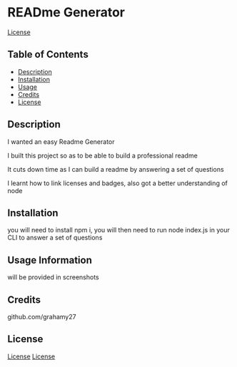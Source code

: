 # READme Generator
[License](https://img.shields.io/badge/License-MIT-yellow.svg)
## Table of Contents
* [Description](#description)
* [Installation](#installation)
* [Usage](#usage)
* [Credits](#credits)
* [License](#license)
## Description
I wanted an easy Readme Generator

I built this project so as to be able to build a professional readme

It cuts down time as I can build a readme by answering a set of questions

I learnt how to link licenses and badges, also got a better understanding of node
## Installation
you will need to install npm i, you will then need to run node index.js in your CLI to answer a set of questions
## Usage Information
will be provided in screenshots
## Credits
github.com/grahamy27
## License
[License](https://img.shields.io/badge/License-MIT-yellow.svg)
[License](https://opensource.org/licenses/MIT)

